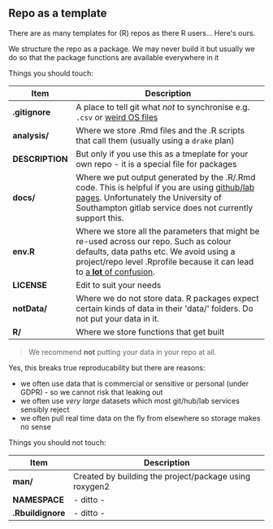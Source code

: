 ## Repo as a template

There are as many templates for (R) repos as there R users... Here's ours.

We structure the repo as a package. We may never build it but usually we do so that the package functions are available everywhere in it

Things you should touch:

| Item        | Description  |
| --- | --- |
| **.gitignore** | A place to tell git what _not_ to synchronise e.g. `.csv` or [weird OS files](https://gist.github.com/adamgit/3786883)|
| **analysis/** | Where we store .Rmd files and the .R scripts that call them (usually using a `drake` plan) |
| **DESCRIPTION** | But only if you use this as a tmeplate for your own repo - it is a special file for packages |
| **docs/** | Where we put output generated by the .R/.Rmd code. This is helpful if you are using [github/lab pages](https://guides.github.com/features/pages/). Unfortunately the University of Southampton gitlab service does not currently support this. |
| **env.R**  | Where we store all the parameters that might be re-used across our repo. Such as colour defaults, data paths etc. We avoid using a project/repo level .Rprofile because it can lead to [a **lot** of confusion](https://support.rstudio.com/hc/en-us/articles/360047157094-Managing-R-with-Rprofile-Renviron-Rprofile-site-Renviron-site-rsession-conf-and-repos-conf). |
| **LICENSE** | Edit to suit your needs |
| **notData/** | Where we do not store data. R packages expect certain kinds of data in their 'data/' folders. Do not put your data in it. |
| **R/** | Where we store functions that get built |

> We recommend **not** putting your data in your repo at all. 

Yes, this breaks true reproducability but there are reasons:
 * we often use data that is commercial or sensitive or personal (under GDPR) - so we cannot risk that leaking out
 * we often use _very large_ datasets which most git/hub/lab services sensibly reject
 * we often pull real time data on the fly from elsewhere so storage makes no sense 
        
Things you should not touch:

| Item        | Description  |
| --- | --- |
| **man/** | Created by building the project/package using roxygen2 |
| **NAMESPACE** | - ditto - |
| **.Rbuildignore** | - ditto - |
